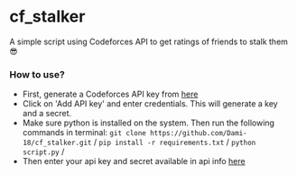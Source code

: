 # cf_stalker
A simple script using Codeforces API to get ratings of friends to stalk them 😎

### How to use?
* First, generate a Codeforces API key from [here](https://codeforces.com/settings/api)
* Click on 'Add API key' and enter credentials. This will generate a key and a secret.
* Make sure python is installed on the system. Then run the following commands in terminal:
  `git clone https://github.com/Dami-18/cf_stalker.git` /
  `pip install -r requirements.txt` /
  `python script.py` /
* Then enter your api key and secret available in api info [here](https://codeforces.com/settings/api)
